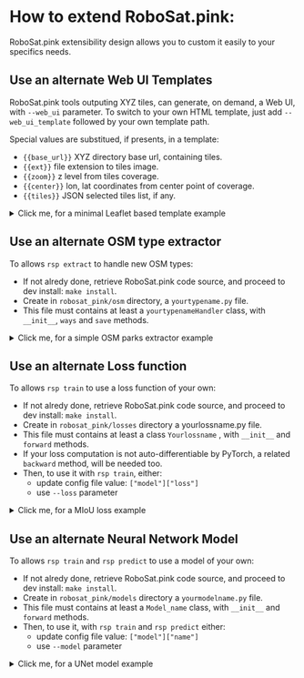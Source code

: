 # How to extend RoboSat.pink: 

RoboSat.pink extensibility design allows you to custom it easily to your specifics needs.



## Use an alternate Web UI Templates ##
RoboSat.pink tools outputing XYZ tiles, can generate, on demand, a Web UI, with `--web_ui` parameter.
To switch to your own HTML template, just add `--web_ui_template` followed by your own template path.

Special values are substitued, if presents, in a template:
 - `{{base_url}}` XYZ directory base url, containing tiles. 
 - `{{ext}}` file extension to tiles image.
 - `{{zoom}}` z level from tiles coverage.
 - `{{center}}` lon, lat coordinates from center point of coverage. 
 - `{{tiles}}` JSON selected tiles list, if any. 


<details><summary>Click me, for a minimal Leaflet based template example</summary>
 
```
<!DOCTYPE html>
<html>
<head>
  <title>RoboSat.pink Leaflet WebUI</title>
  <meta name="viewport" content="width=device-width, initial-scale=1.0">
  <link rel="stylesheet" href="https://unpkg.com/leaflet@1.3.4/dist/leaflet.css" />
  <script src="https://unpkg.com/leaflet@1.3.4/dist/leaflet.js"></script>
</head>
<body>
  <div id="mapid" style="width:100%; height:100vh;"></div>
  <script>
   var m = L.map("mapid").setView({{center}}, {{zoom}});
   L.tileLayer("{{base_url}}/{z}/{x}/{y}.{{ext}}").addTo(m);
  </script>
</body>
</html>
```

</details>


## Use an alternate OSM type extractor ##
To allows `rsp extract` to handle new OSM types:
- If not alredy done, retrieve RoboSat.pink code source, and proceed to dev install: `make install`.
- Create in `robosat_pink/osm` directory, a `yourtypename.py` file.
- This file must contains at least a `yourtypenameHandler` class, with `__init__`, `ways` and `save` methods.

<details><summary>Click me, for a simple OSM parks extractor example</summary>

```
import osmium
import geojson
import shapely.geometry


class ParkHandler(osmium.SimpleHandler):

    def __init__(self):
        super().__init__()
        self.features = []

    def way(self, w):
        if "leisure" not in w.tags or w.tags["leisure"] != "park":
            return
            
        if not w.is_closed() or len(w.nodes) < 4:
            return

        geometry = geojson.Polygon([[(n.lon, n.lat) for n in w.nodes]])
        shape = shapely.geometry.shape(geometry)

        if shape.is_valid:
            feature = geojson.Feature(geometry=geometry)
            self.features.append(feature)

    def save(self, out):
        with open(out, "w") as fp:
            geojson.dump(geojson.FeatureCollection(self.features), fp)
```

Callable with `rsp extract --type park`

</details>


## Use an alternate Loss function ##

To allows `rsp train` to use a loss function of your own:
- If not alredy done, retrieve RoboSat.pink code source, and proceed to dev install: `make install`.
- Create in `robosat_pink/losses` directory a yourlossname.py file.
- This file must contains at least a class `Yourlossname` , with `__init__` and `forward` methods.
- If your loss computation is not auto-differentiable by PyTorch, a related `backward` method, will be needed too.
- Then, to use it with `rsp train`, either:
  - update config file value: `["model"]["loss"]`
  - use `--loss` parameter

<details><summary>Click me, for a MIoU loss example</summary>

```
import torch

class Miou(torch.nn.Module):
    """mIoU Loss. cf http://www.cs.umanitoba.ca/~ywang/papers/isvc16.pdf"""

    def __init__(self):
        super().__init__()

    def forward(self, inputs, targets, config):

        N, C, H, W = inputs.size()

        softs = torch.nn.functional.softmax(inputs, dim=1).permute(1, 0, 2, 3)
        masks = torch.zeros(N, C, H, W).to(targets.device).scatter_(1, targets.view(N, 1, H, W), 1).permute(1, 0, 2, 3)

        inters = softs * masks
        unions = (softs + masks) - (softs * masks)
        mIoU = 1. - (inters.view(C, N, -1).sum(2) / unions.view(C, N, -1).sum(2)).mean()

        return mIoU
```

Callable with `rsp train --loss miou`

</details>



## Use an alternate Neural Network Model ##
To allows `rsp train` and `rsp predict` to use a model of your own:
- If not alredy done, retrieve RoboSat.pink code source, and proceed to dev install: `make install`.
- Create in `robosat_pink/models` directory a `yourmodelname.py` file.
- This file must contains at least a `Model_name` class, with `__init__` and `forward` methods.
- Then, to use it, with `rsp train` and `rsp predict` either:
  - update config file value: `["model"]["name"]`
  - use `--model` parameter

<details><summary>Click me, for a UNet model example</summary>

```
import torch
import torch.nn as nn


class Unet(nn.Module):
    """UNet - cf https://arxiv.org/abs/1505.04597"""

    def __init__(self, config):

        num_classes = len(config["classes"])
        num_channels = 0
        for channel in config["channels"]:
            num_channels += len(channel["bands"])
        assert num_channels == 3, "This basic UNet example is RGB only."

        super().__init__()

        self.b1 = Block(3, 64)
        self.d1 = Downsample()
        self.b2 = Block(64, 128)
        self.d2 = Downsample()
        self.b3 = Block(128, 256)
        self.d3 = Downsample()
        self.b4 = Block(256, 512)
        self.d4 = Downsample()
        self.b5 = Block(512, 1024)
        self.u1 = Upsample(1024)
        self.b6 = Block(1024, 512)
        self.u2 = Upsample(512)
        self.b7 = Block(512, 256)
        self.u3 = Upsample(256)
        self.b8 = Block(256, 128)
        self.u4 = Upsample(128)
        self.b9 = Block(128, 64)
        self.b10 = nn.Conv2d(64, num_classes, kernel_size=1)

        self.initialize()

    def forward(self, x):
        b1 = self.b1(x)
        d1 = self.d1(b1)
        b2 = self.b2(d1)
        d2 = self.d2(b2)
        b3 = self.b3(d2)
        d3 = self.d3(b3)
        b4 = self.b4(d3)
        d4 = self.d4(b4)
        b5 = self.b5(d4)
        u1 = self.u1(b5)
        b6 = self.b6(torch.cat([b4, u1], dim=1))
        u2 = self.u2(b6)
        b7 = self.b7(torch.cat([b3, u2], dim=1))
        u3 = self.u3(b7)
        b8 = self.b8(torch.cat([b2, u3], dim=1))
        u4 = self.u4(b8)
        b9 = self.b9(torch.cat([b1, u4], dim=1))
        b10 = self.b10(b9)

        return b10

    def initialize(self):
        for module in self.modules():
            if isinstance(module, nn.Conv2d):
                nn.init.kaiming_normal_(module.weight, nonlinearity="relu")
                nn.init.constant_(module.bias, 0)
            if isinstance(module, nn.BatchNorm2d):
                nn.init.constant_(module.weight, 1)
                nn.init.constant_(module.bias, 0)


def Block(num_in, num_out):
    return nn.Sequential(
        nn.Conv2d(num_in, num_out, kernel_size=3, padding=1),
        nn.BatchNorm2d(num_out),
        nn.PReLU(num_parameters=num_out),
        nn.Conv2d(num_out, num_out, kernel_size=3, padding=1),
        nn.BatchNorm2d(num_out),
        nn.PReLU(num_parameters=num_out),
    )


def Downsample():
    return nn.MaxPool2d(kernel_size=2, stride=2)


def Upsample(num_in):
    return nn.ConvTranspose2d(num_in, num_in // 2, kernel_size=2, stride=2)
```

Callable with `rsp train --model unet`

</details>
